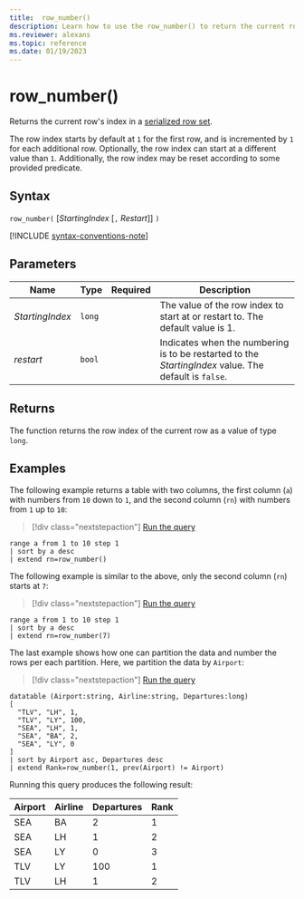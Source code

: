 ```yaml
---
title:  row_number()
description: Learn how to use the row_number() to return the current row's index in a serialized row set.
ms.reviewer: alexans
ms.topic: reference
ms.date: 01/19/2023
---
```

# row_number()

Returns the current row's index in a [serialized row set](./window-functions.md#serialized-row-set).

The row index starts by default at `1` for the first row, and is incremented by `1` for each additional row.
Optionally, the row index can start at a different value than `1`.
Additionally, the row index may be reset according to some provided predicate.

## Syntax

`row_number(` [*StartingIndex* [`,` *Restart*]] `)`

[!INCLUDE [syntax-conventions-note](../includes/syntax-conventions-note.md)]

## Parameters

| Name | Type | Required | Description |
|--|--|--|--|
| *StartingIndex*| `long` | | The value of the row index to start at or restart to. The default value is 1.|
| *restart*| `bool` | | Indicates when the numbering is to be restarted to the *StartingIndex* value. The default is `false`.|

## Returns

The function returns the row index of the current row as a value of type `long`.

## Examples

The following example returns a table with two columns, the first column (`a`)
with numbers from `10` down to `1`, and the second column (`rn`) with numbers
from `1` up to `10`:

> [!div class="nextstepaction"]
> <a href="https://dataexplorer.azure.com/clusters/help/databases/Samples?query=H4sIAAAAAAAAAytKzEtPVUhUSCvKz1UwVCjJVzA0UCguSS1QMOSqUSjOLypRSKoEyqekFicDBVIrSlLzUhSK8myL8svj80pzk1KLNDQBtU8QmkUAAAA=" target="_blank">Run the query</a>

```kusto
range a from 1 to 10 step 1
| sort by a desc
| extend rn=row_number()
```

The following example is similar to the above, only the second column (`rn`)
starts at `7`:

> [!div class="nextstepaction"]
> <a href="https://dataexplorer.azure.com/clusters/help/databases/Samples?query=H4sIAAAAAAAAAytKzEtPVUhUSCvKz1UwVCjJVzA0UCguSS1QMOSqUSjOLypRSKoEyqekFicDBVIrSlLzUhSK8myL8svj80pzk1KLNMw1AXIfYP9GAAAA" target="_blank">Run the query</a>

```kusto
range a from 1 to 10 step 1
| sort by a desc
| extend rn=row_number(7)
```

The last example shows how one can partition the data and number the rows
per each partition. Here, we partition the data by `Airport`:

> [!div class="nextstepaction"]
> <a href="https://dataexplorer.azure.com/clusters/help/databases/Samples?query=H4sIAAAAAAAAA0tJLAHCpJxUBQ3HzKKC/KISq+KSosy8dB0FID8nMy8VzndJLUgsKiktSi22ysnPS9fkiuZSUFAK8QlT0lFQ8vEAkoY6yCKRIBEDA7BYsKsjmiqoiBOINEJRA9JnwBXLVaNQDHSOQlKlAtRlConFycjOUEhJLU4GKkutKEnNS1EISszLti3KL4/PK81NSi3SMNRRKChKLYP5S1NB0RZmkiYA2Leu+/cAAAA=" target="_blank">Run the query</a>

```kusto
datatable (Airport:string, Airline:string, Departures:long)
[
  "TLV", "LH", 1,
  "TLV", "LY", 100,
  "SEA", "LH", 1,
  "SEA", "BA", 2,
  "SEA", "LY", 0
]
| sort by Airport asc, Departures desc
| extend Rank=row_number(1, prev(Airport) != Airport)
```

Running this query produces the following result:

Airport  | Airline  | Departures  | Rank
---------|----------|-------------|------
SEA      | BA       | 2           | 1
SEA      | LH       | 1           | 2
SEA      | LY       | 0           | 3
TLV      | LY       | 100         | 1
TLV      | LH       | 1           | 2
